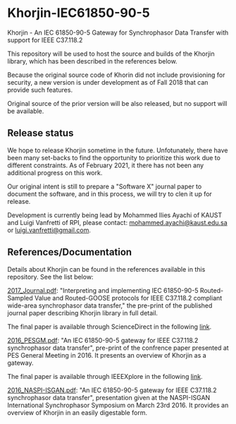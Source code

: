 # Khorjin-IEC61850-90-5
Khorjin - An IEC 61850-90-5 Gateway for Synchrophasor Data Transfer with support for IEEE C37.118.2

This repository will be used to host the source and builds of the Khorjin library, which has been described in the references below.

Because the original source code of Khorin did not include provisioning for security, a new version is under development as of Fall 2018 that can provide such features.

Original source of the prior version will be also released, but no support will be available.

## Release status
We hope to release Khorjin sometime in the future. Unfotunately, there have been many set-backs to find the opportunity to prioritize this work due to different constraints. As of February 2021, it there has not been any additional progress on this work.

Our original intent is still to prepare a "Software X" journal paper to document the software, and in this process, we will try to clen it up for release. 

Development is currently being lead by Mohammed Ilies Ayachi of KAUST and Luigi Vanfretti of RPI, please contact: mohammed.ayachi@kaust.edu.sa or luigi.vanfretti@gmail.com.

## References/Documentation
Details about Khorjin can be found in the references available in this repository. See the list below:

[2017_Journal.pdf](https://github.com/SmarTS-Lab-Parapluie/Khorjin-IEC61850-90-5/blob/master/Ref_2017_KhorinJournal.pdf): "Interpreting and implementing IEC 61850-90-5 Routed-Sampled Value and Routed-GOOSE protocols for IEEE C37.118.2 compliant wide-area synchrophasor data transfer," the pre-print of the published journal paper describing Khorjin library in full detail.

The final paper is available through ScienceDirect in the following [link](http://www.sciencedirect.com/science/article/pii/S0378779616305193).

[2016_PESGM.pdf](https://github.com/SmarTS-Lab-Parapluie/Khorjin-IEC61850-90-5/blob/master/Ref_2016_KhorjinPESGM.pdf): "An IEC 61850-90-5 gateway for IEEE C37.118.2 synchrophasor data transfer", pre-print of the confrence paper presented at PES General Meeting in 2016. It presents an overview of Khorjin as a gateway. 

The final paper is available through IEEEXplore in the following [link](http://ieeexplore.ieee.org/document/7741393/).

[2016_NASPI-ISGAN.pdf](https://github.com/SmarTS-Lab-Parapluie/Khorjin-IEC61850-90-5/blob/master/Ref_2016_NASPI-ISGAN.pdf): "An IEC 61850-90-5 gateway for IEEE C37.118.2 synchrophasor data transfer", presentation given at the NASPI-ISGAN International Synchrophasor Symposium on March 23rd 2016. It provides an overview of Khorjin in an easily digestable form.
